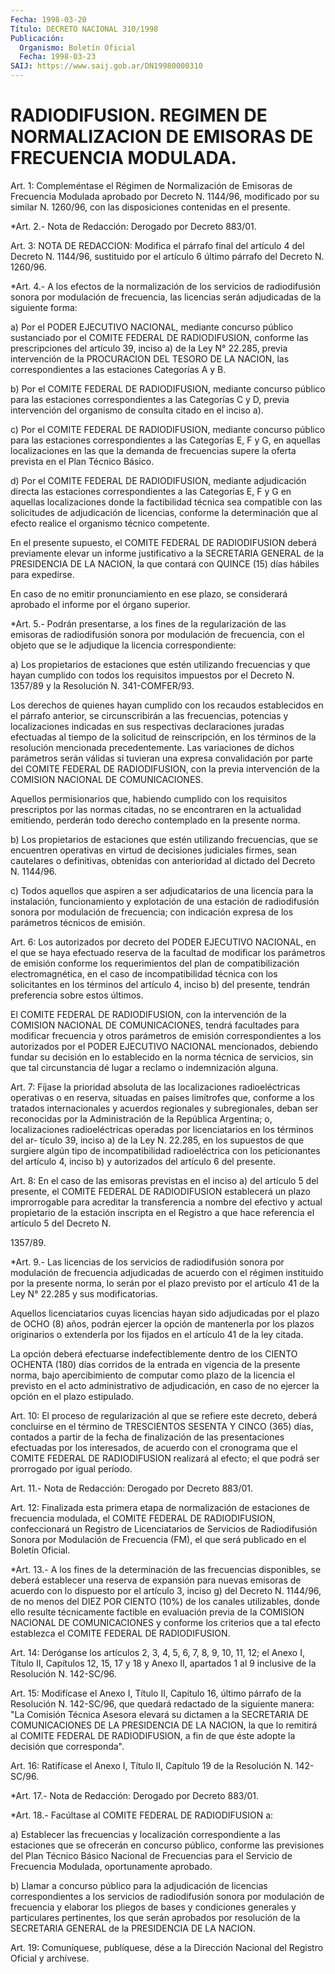 ```yaml
---
Fecha: 1998-03-20
Título: DECRETO NACIONAL 310/1998
Publicación:
  Organismo: Boletín Oficial
  Fecha: 1998-03-23
SAIJ: https://www.saij.gob.ar/DN19980000310
---
```

# RADIODIFUSION. REGIMEN DE NORMALIZACION DE EMISORAS DE FRECUENCIA MODULADA.

<a id="1"></a>
Art. 1: Compleméntase el Régimen de Normalización de Emisoras de Frecuencia Modulada aprobado por Decreto N. 1144/96, modificado por su similar N. 1260/96,  con  las  disposiciones contenidas en el presente.

<a id="2"></a>
*Art. 2.- Nota de Redacción: Derogado por Decreto 883/01.

<a id="3"></a>
Art. 3: NOTA DE REDACCION: Modifica el párrafo final del artículo 4 del Decreto N. 1144/96, sustituido por el artículo 6 último párrafo del Decreto N. 1260/96.

<a id="4"></a>
*Art. 4.- A los efectos de la normalización de los servicios de radiodifusión sonora por modulación de frecuencia, las licencias serán adjudicadas de la siguiente forma:

a) Por el PODER EJECUTIVO NACIONAL, mediante concurso público sustanciado por el COMITE FEDERAL DE RADIODIFUSION, conforme las prescripciones del artículo 39, inciso a) de la Ley N° 22.285, previa intervención de la PROCURACION DEL TESORO DE LA NACION, las correspondientes a las estaciones Categorías A y B.

b) Por el COMITE FEDERAL DE RADIODIFUSION, mediante concurso público para las estaciones correspondientes a las Categorías C y D, previa intervención del organismo de consulta citado en el inciso a).

c) Por el COMITE FEDERAL DE RADIODIFUSION, mediante concurso público para las estaciones correspondientes a las Categorías E, F y G, en aquellas localizaciones en las que la demanda de frecuencias supere la oferta prevista en el Plan Técnico Básico.

d) Por el COMITE FEDERAL DE RADIODIFUSION, mediante adjudicación directa las estaciones correspondientes a las Categorías E, F y G en aquellas localizaciones donde la factibilidad técnica sea compatible con las solicitudes de adjudicación de licencias, conforme la determinación que al efecto realice el organismo técnico competente.

En el presente supuesto, el COMITE FEDERAL DE RADIODIFUSION deberá previamente elevar un informe justificativo a la SECRETARIA GENERAL de la PRESIDENCIA DE LA NACION, la que contará con QUINCE (15) días hábiles para expedirse.

En caso de no emitir pronunciamiento en ese plazo, se considerará aprobado el informe por el órgano superior.

<a id="5"></a>
*Art. 5.- Podrán presentarse, a los fines de la regularización de las emisoras de radiodifusión sonora por modulación de frecuencia, con el objeto que se le adjudique la licencia correspondiente:

a) Los propietarios de  estaciones que estén utilizando frecuencias y que hayan cumplido con  todos  los  requisitos  impuestos  por el Decreto N. 1357/89 y la Resolución N. 341-COMFER/93.

Los derechos de quienes hayan cumplido con los recaudos establecidos  en  el  párrafo  anterior,  se  circunscribirán a las frecuencias, potencias y localizaciones indicadas en sus respectivas  declaraciones  juradas  efectuadas  al  tiempo  de  la solicitud  de  reinscripción,  en  los  términos  de la  resolución mencionada  precedentemente.  Las variaciones de dichos  parámetros serán válidas si tuvieran una expresa  convalidación  por parte del COMITE FEDERAL DE RADIODIFUSION, con la previa intervención  de  la COMISION NACIONAL DE COMUNICACIONES.

Aquellos  permisionarios  que, habiendo cumplido con los requisitos prescriptos  por  las normas  citadas,  no  se  encontraren  en  la actualidad emitiendo,  perderán  todo  derecho  contemplado  en  la presente norma.

b) Los propietarios de estaciones que estén utilizando frecuencias, que  se  encuentren  operativas  en virtud de decisiones judiciales firmes, sean cautelares o definitivas,  obtenidas  con anterioridad al dictado del Decreto N. 1144/96.

c) Todos aquellos que aspiren a ser adjudicatarios de  una licencia para  la instalación, funcionamiento y explotación de una  estación de  radiodifusión sonora por modulación de frecuencia; con indicación expresa de los parámetros  técnicos  de emisión.

<a id="6"></a>
Art. 6: Los autorizados por decreto del PODER EJECUTIVO  NACIONAL, en el que se haya efectuado reserva de la facultad de modificar los parámetros  de  emisión  conforme  los  requerimientos del plan  de compatibilización electromagnética, en el  caso de incompatibilidad técnica con los solicitantes en los términos del artículo 4, inciso b) del presente, tendrán preferencia sobre estos últimos.

El  COMITE  FEDERAL  DE  RADIODIFUSION,  con la intervención de  la COMISION  NACIONAL  DE  COMUNICACIONES,  tendrá    facultades  para modificar frecuencia y otros parámetros de emisión correspondientes a  los  autorizados  por  el  PODER EJECUTIVO NACIONAL mencionados, debiendo fundar su decisión en  lo  establecido en la norma técnica de  servicios,  sin que tal circunstancia  dé  lugar  a  reclamo  o indemnización alguna.

<a id="7"></a>
Art.  7:  Fíjase la  prioridad  absoluta  de  las  localizaciones radioeléctricas   operativas  o  en  reserva,  situadas  en  países limítrofes que, conforme  a los tratados internacionales y acuerdos regionales y subregionales, deban ser reconocidas por la Administración  de  la  República    Argentina;  o,  localizaciones radioeléctricas operadas por licenciatarios  en los términos del ar- tículo 39, inciso a) de la Ley N. 22.285, en los supuestos  de  que surgiere  algún  tipo  de  incompatibilidad  radioeléctrica con los peticionantes del artículo 4, inciso b) y autorizados del artículo 6 del presente.

<a id="8"></a>
Art. 8: En el caso de las emisoras previstas  en  el inciso a) del artículo  5  del  presente,  el  COMITE  FEDERAL  DE  RADIODIFUSION establecerá  un plazo improrrogable para acreditar la transferencia a nombre del efectivo y actual propietario de la estación inscripta en el Registro a que hace referencia el artículo 5 del Decreto N.

1357/89.

<a id="9"></a>
*Art. 9.- Las licencias de los servicios de radiodifusión sonora por modulación de frecuencia adjudicadas de acuerdo con el régimen instituido por la presente norma, lo serán por el plazo previsto por el artículo 41 de la Ley N° 22.285 y sus modificatorias.

Aquellos licenciatarios cuyas licencias hayan sido adjudicadas por el plazo de OCHO (8) años, podrán ejercer la opción de mantenerla por los plazos originarios o extenderla por los fijados en el artículo 41 de la ley citada.

La opción deberá efectuarse indefectiblemente dentro de los CIENTO OCHENTA (180) días corridos de la entrada en vigencia de la presente norma, bajo apercibimiento de computar como plazo de la licencia el previsto en el acto administrativo de adjudicación, en caso de no ejercer la opción en el plazo estipulado.

<a id="10"></a>
Art. 10: El proceso de regularización  al  que  se  refiere  este decreto,  deberá concluirse en el término de TRESCIENTOS SESENTA  Y CINCO (365)  días, contados a partir de la fecha de finalización de las presentaciones  efectuadas  por los interesados, de acuerdo con el cronograma que el COMITE FEDERAL  DE  RADIODIFUSION realizará al efecto;  el  que  podrá  ser  prorrogado  por  igual  período.

<a id="11"></a>
Art. 11.- Nota de Redacción: Derogado por Decreto 883/01.

<a id="12"></a>
Art.  12: Finalizada  esta  primera  etapa de normalización  de estaciones de frecuencia modulada, el COMITE FEDERAL DE RADIODIFUSION,  confeccionará  un  Registro  de  Licenciatarios  de Servicios  de  Radiodifusión  Sonora por Modulación  de  Frecuencia (FM), el que será publicado en el Boletín Oficial.

<a id="13"></a>
*Art. 13.- A los fines de la determinación de las frecuencias disponibles, se deberá establecer  una reserva de expansión para nuevas emisoras de acuerdo con lo dispuesto por el artículo 3, inciso g) del Decreto N. 1144/96, de no menos del DIEZ POR CIENTO (10%) de los canales utilizables, donde ello resulte técnicamente factible en evaluación previa de la COMISION NACIONAL DE COMUNICACIONES y conforme los criterios que a tal efecto establezca el COMITE FEDERAL DE RADIODIFUSION.

<a id="14"></a>
Art. 14: Deróganse  los artículos 2, 3, 4, 5, 6, 7, 8, 9, 10, 11, 12; el Anexo I, Título  II,  Capítulos  12, 15, 17 y 18 y Anexo II, apartados  1  al  9  inclusive  de  la  Resolución   N.  142-SC/96.

<a id="15"></a>
Art.  15: Modifícase el Anexo I, Título II, Capítulo  16,  último párrafo  de la Resolución N. 142-SC/96, que quedará redactado de la siguiente manera:  "La Comisión Técnica Asesora elevará su dictamen a la SECRETARIA DE COMUNICACIONES  DE  LA PRESIDENCIA DE LA NACION, la que lo remitirá al COMITE FEDERAL DE RADIODIFUSION, a fin de que éste adopte la decisión que corresponda".

<a id="16"></a>
Art. 16: Ratifícase el Anexo I, Título  II,  Capítulo  19  de  la Resolución N. 142-SC/96.

<a id="17"></a>
*Art. 17.- Nota de Redacción: Derogado por Decreto 883/01.

<a id="18"></a>
*Art. 18.- Facúltase al COMITE FEDERAL DE RADIODIFUSION a:

a) Establecer las frecuencias y localización correspondiente a las estaciones que se ofrecerán en concurso público, conforme las previsiones del Plan Técnico Básico Nacional de Frecuencias para el Servicio de Frecuencia Modulada, oportunamente aprobado.

b) Llamar a concurso público para la adjudicación de licencias correspondientes a los servicios de radiodifusión sonora por modulación de frecuencia y elaborar los pliegos de bases y condiciones generales y particulares pertinentes, los que serán aprobados por resolución de la SECRETARIA GENERAL de la PRESIDENCIA DE LA NACION.

<a id="19"></a>
Art. 19: Comuníquese, publíquese, dése a la Dirección  Nacional del Registro  Oficial y archívese.